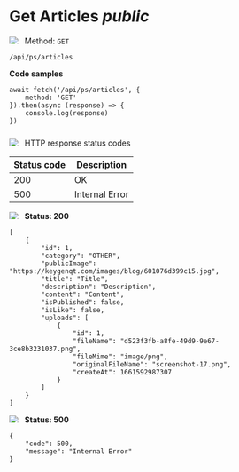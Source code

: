 Get Articles *public*
===================

<img style="max-height: 13px;" src="https://github.githubassets.com/images/icons/emoji/unicode/1f536.png"/> &nbsp;
Method: <code>GET</code>

```
/api/ps/articles
```

<b>Code samples</b>

```
await fetch('/api/ps/articles', {
    method: 'GET'
}).then(async (response) => {
    console.log(response)
})
```

<div style="padding-top: 10px">
<img style="max-height: 13px;" src="https://github.githubassets.com/images/icons/emoji/unicode/26ab.png"/> &nbsp;
HTTP response status codes
</div>

| Status code | Description    |
|-------------|----------------|
| 200         | OK             |
| 500         | Internal Error |

<img style="max-height: 13px;" src="https://github.githubassets.com/images/icons/emoji/unicode/1f197.png"/> &nbsp;
<b>Status: 200</b>

```
[
    {
        "id": 1,
        "category": "OTHER",
        "publicImage": "https://keygenqt.com/images/blog/601076d399c15.jpg",
        "title": "Title",
        "description": "Description",
        "content": "Content",
        "isPublished": false,
        "isLike": false,
        "uploads": [
            {
                "id": 1,
                "fileName": "d523f3fb-a8fe-49d9-9e67-3ce8b3231037.png",
                "fileMime": "image/png",
                "originalFileName": "screenshot-17.png",
                "createAt": 1661592987307
            }
        ]
    }
]
```

<img style="max-height: 13px;" src="https://github.githubassets.com/images/icons/emoji/unicode/1f534.png"/> &nbsp;
<b>Status: 500</b>

```
{
    "code": 500,
    "message": "Internal Error"
}
```

<style>
  .md-content__button {
    display: none;
  }
</style>